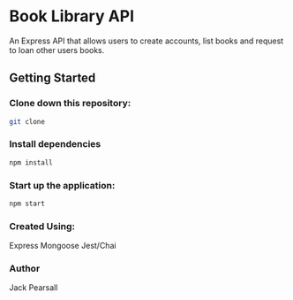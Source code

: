 # Book Library API

An Express API that allows users to create accounts, list books and request to loan other users books.

<!-- <img width="1500" alt="Screenshot 2019-04-20 at 00 41 38" src="https://raw.githubusercontent.com/jackpearsall/react-bootstrap/master/Screenshot%20from%202019-04-23%2022-20-57.png"> -->

## Getting Started

### Clone down this repository:

```bash
git clone 
```

### Install dependencies

```bash
npm install
```

### Start up the application:

```bash
npm start
```

### Created Using:

Express
Mongoose
Jest/Chai

### Author

Jack Pearsall